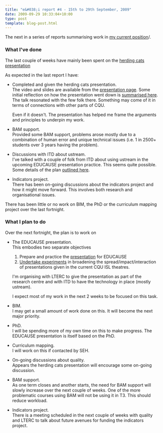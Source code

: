 ```yaml
---
title: "e&#038;i report #4 - 15th to 29th September, 2009"
date: 2009-09-29 10:33:04+10:00
type: post
template: blog-post.html
---
```

The next in a series of reports summarising work in [my current position](/blog2/2009/08/20/elearning-and-innovation-specialist-report-1-4-20-august)/.

### What I've done

The last couple of weeks have mainly been spent on the [herding cats presentation](/blog2/2009/09/14/herding-cats-losing-weight-and-how-to-improve-learning-and-teaching-2/)

As expected in the last report I have:

- Completed and given the herding cats presentation.  
    The video and slides are available from the [presentation page](/blog2/2009/09/14/herding-cats-losing-weight-and-how-to-improve-learning-and-teaching-2/). Some initial reflection on how the presentation went down is [summarised here](/blog2/2009/09/28/reflection-and-moving-on-herding-cats-and-losing-weight/). The talk resonated with the few folk there. Something may come of it in terms of connections with other parts of CQU.
    
    Even if it doesn't. The presentation has helped me frame the arguments and principles to underpin my work.
    
- BAM support.  
    Provided some BAM support, problems arose mostly due to a combination of human error and unique technical issues (i.e. 1 in 2500+ students over 3 years having the problem).
- Discussions with ITD about ustream.  
    I've talked with a couple of folk from ITD about using ustream in the upcoming EDUCAUSE presentation practice. This seems quite possible. Some details of the plan [outlined here](/blog2/2009/09/28/small-changes-in-lectures-ustream-votapedia/).
- Indicators project.  
    There has been on-going discussions about the indicators project and how it might move forward. This involves both research and organisational issues.

There has been little or no work on BIM, the PhD or the curriculum mapping project over the last fortnight.

### What I plan to do

Over the next fortnight, the plan is to work on

- The EDUCAUSE presentation.  
    This embodies two separate objectives
    
    1. Prepare and practice the [presentation](http://www.educause.edu/E09+Hybrid/EDUCAUSE2009FacetoFaceConferen/ELearningImplementationAlterna/176134) for EDUCAUSE
    2. [Undertake experiments](/blog2/2009/09/28/small-changes-in-lectures-ustream-votapedia/) in broadening the spread/impact/interaction of presentations given in the current CQU ISL theatres.
    
    I'm organising with LTERC to give the presentation as part of the research centre and with ITD to have the technology in place (mostly ustream).
    
    I expect most of my work in the next 2 weeks to be focused on this task.
    
- BIM.  
    I may get a small amount of work done on this. It will become the next major priority.
- PhD.  
    I will be spending more of my own time on this to make progress. The EDUCAUSE presentation is itself based on the PhD.
- Curriculum mapping.  
    I will work on this if contacted by SEH.
- On-going discussions about quality.  
    Appears the herding cats presentation will encourage some on-going discussion.
- BAM support.  
    As one term closes and another starts, the need for BAM support will slowly increase over the next couple of weeks. One of the more problematic courses using BAM will not be using it in T3. This should reduce workload.
- Indicators project.  
    There is a meeting scheduled in the next couple of weeks with quality and LTERC to talk about future avenues for funding the indicators project.